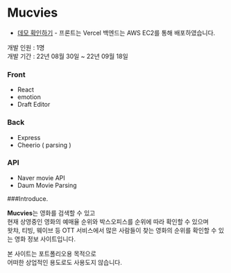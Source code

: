 # Mucvies

- [데모 확인하기](https://mucfolio-7fa5a.web.app/) - 프론트는 Vercel 백엔드는 AWS EC2를 통해 배포하였습니다.

개발 인원 : 1명 </br>
개발 기간 : 22년 08월 30일 ~ 22년 09월 18일

### Front

- React
- emotion
- Draft Editor

### Back

- Express
- Cheerio ( parsing )

### API

- Naver movie API
- Daum Movie Parsing

###Introduce.

<b>Mucvies</b>는 영화를 검색할 수 있고<br />
현재 상영중인 영화의 예매율 순위와 박스오피스를 순위에 따라 확인할 수 있으며<br />
왓챠, 티빙, 웨이브 등 OTT 서비스에서 많은 사람들이 찾는 영화의 순위를 확인할 수 있는 영화 정보 사이트입니다.

본 사이트는 포트폴리오용 목적으로<br /> 어떠한 상업적인 용도로도 사용도지 않습니다.